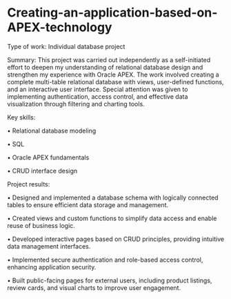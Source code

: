 # Creating-an-application-based-on-APEX-technology

Type of work: Individual database project

Summary: This project was carried out independently as a self-initiated effort to deepen my understanding of relational database design and strengthen my experience with Oracle APEX. The work involved creating a complete multi-table relational database with views, user-defined functions, and an interactive user interface. Special attention was given to implementing authentication, access control, and effective data visualization through filtering and charting tools. 

Key skills:

•	Relational database modeling

•	SQL

•	Oracle APEX fundamentals

•	CRUD interface design

Project results:

•	Designed and implemented a database schema with logically connected tables to ensure efficient data storage and management.

•	Created views and custom functions to simplify data access and enable reuse of business logic.

•	Developed interactive pages based on CRUD principles, providing intuitive data management interfaces.
 
•	Implemented secure authentication and role-based access control, enhancing application security.

•	Built public-facing pages for external users, including product listings, review cards, and visual charts to improve user engagement.
 
